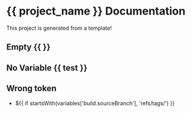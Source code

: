 # {{ project_name }} Documentation

This project is generated from a template!

## Empty {{ }}

## No Variable {{ test }}

## Wrong token

- ${{ if startsWith(variables['build.sourceBranch'], 'refs/tags/') }}
